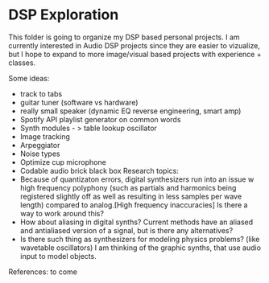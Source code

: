 # DSP Exploration

This folder is going to organize my DSP based personal projects. I am currently interested in Audio DSP projects since they are easier to vizualize, but I hope to expand to more image/visual based projects with experience + classes.

Some ideas: 
* track to tabs 
* guitar tuner (software vs hardware)
* really small speaker (dynamic EQ reverse engineering, smart amp)
* Spotify API playlist generator on common words
* Synth modules - > table lookup oscillator 
* Image tracking
* Arpeggiator
* Noise types
* Optimize cup microphone
* Codable audio brick black box
Research topics:
* Because of quantizaton errors, digital synthesizers run into an issue w high frequency polyphony (such as partials and harmonics being registered slightly off as well as resulting in less samples per wave length) compared to analog.[High frequency inaccuracies] Is there a way to work around this? 
* How about aliasing in digital synths? Current methods have an aliased and antialiased version of a signal, but is there any alternatives?
* Is there such thing as synthesizers for modeling physics problems? (like wavetable oscillators) I am thinking of the graphic synths, that use audio input to model objects.

References: to come
